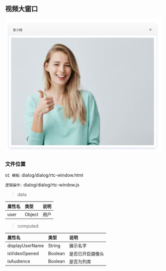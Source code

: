 ## 视频大窗口

![image](../image/rtc-window.png)

### 文件位置

`UI 模板`: dialog/dialog/rtc-window.html

`逻辑操作:` dialog/dialog/rtc-window.js

> data

|  属性名      | 类型     | 说明     |
| :---------- | :------- | :------- |
| user | Object |  用户 |

> computed

|  属性名      | 类型     | 说明     |
| :---------- | :------- | :------- |
| displayUserName | String |  展示名字 |
| isVideoOpened | Boolean |  是否已开启摄像头 |
| isAudience | Boolean |  是否为列席 |